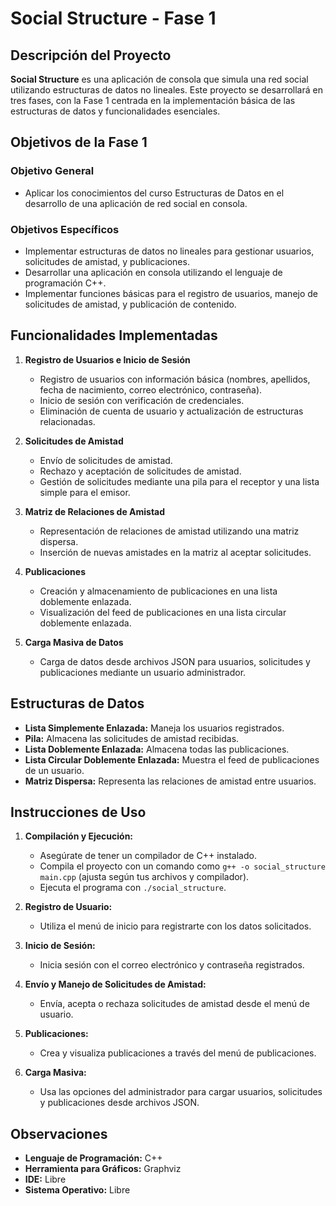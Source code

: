 # Social Structure - Fase 1

## Descripción del Proyecto

**Social Structure** es una aplicación de consola que simula una red social utilizando estructuras de datos no lineales. Este proyecto se desarrollará en tres fases, con la Fase 1 centrada en la implementación básica de las estructuras de datos y funcionalidades esenciales.

## Objetivos de la Fase 1

### Objetivo General
- Aplicar los conocimientos del curso Estructuras de Datos en el desarrollo de una aplicación de red social en consola.

### Objetivos Específicos
- Implementar estructuras de datos no lineales para gestionar usuarios, solicitudes de amistad, y publicaciones.
- Desarrollar una aplicación en consola utilizando el lenguaje de programación C++.
- Implementar funciones básicas para el registro de usuarios, manejo de solicitudes de amistad, y publicación de contenido.

## Funcionalidades Implementadas

1. **Registro de Usuarios e Inicio de Sesión**
   - Registro de usuarios con información básica (nombres, apellidos, fecha de nacimiento, correo electrónico, contraseña).
   - Inicio de sesión con verificación de credenciales.
   - Eliminación de cuenta de usuario y actualización de estructuras relacionadas.

2. **Solicitudes de Amistad**
   - Envío de solicitudes de amistad.
   - Rechazo y aceptación de solicitudes de amistad.
   - Gestión de solicitudes mediante una pila para el receptor y una lista simple para el emisor.

3. **Matriz de Relaciones de Amistad**
   - Representación de relaciones de amistad utilizando una matriz dispersa.
   - Inserción de nuevas amistades en la matriz al aceptar solicitudes.

4. **Publicaciones**
   - Creación y almacenamiento de publicaciones en una lista doblemente enlazada.
   - Visualización del feed de publicaciones en una lista circular doblemente enlazada.

5. **Carga Masiva de Datos**
   - Carga de datos desde archivos JSON para usuarios, solicitudes y publicaciones mediante un usuario administrador.

## Estructuras de Datos

- **Lista Simplemente Enlazada:** Maneja los usuarios registrados.
- **Pila:** Almacena las solicitudes de amistad recibidas.
- **Lista Doblemente Enlazada:** Almacena todas las publicaciones.
- **Lista Circular Doblemente Enlazada:** Muestra el feed de publicaciones de un usuario.
- **Matriz Dispersa:** Representa las relaciones de amistad entre usuarios.

## Instrucciones de Uso

1. **Compilación y Ejecución:**
   - Asegúrate de tener un compilador de C++ instalado.
   - Compila el proyecto con un comando como `g++ -o social_structure main.cpp` (ajusta según tus archivos y compilador).
   - Ejecuta el programa con `./social_structure`.

2. **Registro de Usuario:**
   - Utiliza el menú de inicio para registrarte con los datos solicitados.

3. **Inicio de Sesión:**
   - Inicia sesión con el correo electrónico y contraseña registrados.

4. **Envío y Manejo de Solicitudes de Amistad:**
   - Envía, acepta o rechaza solicitudes de amistad desde el menú de usuario.

5. **Publicaciones:**
   - Crea y visualiza publicaciones a través del menú de publicaciones.

6. **Carga Masiva:**
   - Usa las opciones del administrador para cargar usuarios, solicitudes y publicaciones desde archivos JSON.

## Observaciones

- **Lenguaje de Programación:** C++
- **Herramienta para Gráficos:** Graphviz
- **IDE:** Libre
- **Sistema Operativo:** Libre


